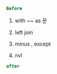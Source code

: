 ````sql
Before
````
1. with ~~ as 문

2. left join

3. minus , except

4. nvl 



````sql
after
````






